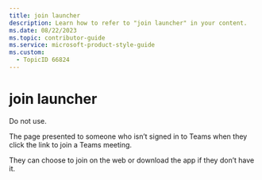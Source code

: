 ```yaml
---
title: join launcher
description: Learn how to refer to "join launcher" in your content.
ms.date: 08/22/2023
ms.topic: contributor-guide
ms.service: microsoft-product-style-guide
ms.custom:
  - TopicID 66824
---
```



# join launcher

Do not use.  

The page presented to someone who isn’t signed in to Teams when they click the link to join a Teams meeting.  

They can choose to join on the web or download the app if they don’t have it.  

